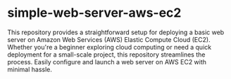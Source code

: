 # simple-web-server-aws-ec2
This repository provides a straightforward setup for deploying a basic web server on Amazon Web Services (AWS) Elastic Compute Cloud (EC2). Whether you're a beginner exploring cloud computing or need a quick deployment for a small-scale project, this repository streamlines the process. Easily configure and launch a web server on AWS EC2 with minimal hassle.
